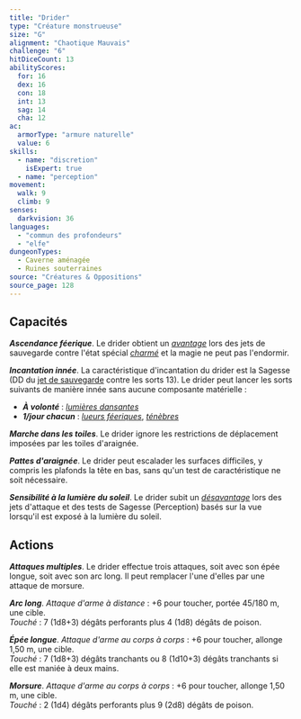 ```yaml
---
title: "Drider"
type: "Créature monstrueuse"
size: "G"
alignment: "Chaotique Mauvais"
challenge: "6"
hitDiceCount: 13
abilityScores:
  for: 16
  dex: 16
  con: 18
  int: 13
  sag: 14
  cha: 12
ac: 
  armorType: "armure naturelle"
  value: 6
skills: 
  - name: "discretion"
    isExpert: true
  - name: "perception"
movement: 
  walk: 9
  climb: 9
senses: 
  darkvision: 36
languages: 
  - "commun des profondeurs"
  - "elfe"
dungeonTypes:
  - Caverne aménagée
  - Ruines souterraines
source: "Créatures & Oppositions"
source_page: 128
---
```

## Capacités
_**Ascendance féerique**_. Le drider obtient un [_avantage_](/utiliser-les-caracteristiques/#avantage-et-desavantage) lors des jets de sauvegarde contre l'état spécial [_charmé_](/gerer-la-sante-du-personnage/#charme) et la magie ne peut pas l'endormir.

_**Incantation innée**_. La caractéristique d'incantation du drider est la Sagesse (DD du [jet de sauvegarde](/utiliser-les-caracteristiques#jets-de-sauvegarde) contre les sorts 13). Le drider peut lancer les sorts suivants de manière innée sans aucune composante matérielle :
* _**À volonté**_ : [_lumières dansantes_](/grimoire/lumieres-dansantes)
* _**1/jour chacun**_ : [_lueurs féeriques_](/grimoire/lueurs-feeriques), [_ténèbres_](/grimoire/tenebres)

_**Marche dans les toiles**_. Le drider ignore les restrictions de déplacement imposées par les toiles d'araignée.

_**Pattes d'araignée**_. Le drider peut escalader les surfaces difficiles, y compris les plafonds la tête en bas, sans qu'un test de caractéristique ne soit nécessaire.

_**Sensibilité à la lumière du soleil**_. Le drider subit un [_désavantage_](/utiliser-les-caracteristiques/#avantage-et-desavantage) lors des jets d'attaque et des tests de Sagesse (Perception) basés sur la vue lorsqu'il est exposé à la lumière du soleil.

## Actions
_**Attaques multiples**_. Le drider effectue trois attaques, soit avec son épée longue, soit avec son arc long. Il peut remplacer l'une d'elles par une attaque de morsure.

_**Arc long**_. _Attaque d'arme à distance_ : +6 pour toucher, portée 45/180 m, une cible.  
_Touché_ : 7 (1d8+3) dégâts perforants plus 4 (1d8) dégâts de poison.

_**Épée longue**_. _Attaque d'arme au corps à corps_ : +6 pour toucher, allonge 1,50 m, une cible.  
_Touché_ : 7 (1d8+3) dégâts tranchants ou 8 (1d10+3) dégâts tranchants si elle est maniée à deux mains.

_**Morsure**_. _Attaque d'arme au corps à corps_ : +6 pour toucher, allonge 1,50 m, une cible.  
_Touché_ : 2 (1d4) dégâts perforants plus 9 (2d8) dégâts de poison.
